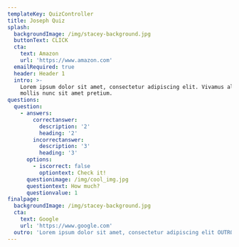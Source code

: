 ```yaml
---
templateKey: QuizController
title: Joseph Quiz
splash:
  backgroundImage: /img/stacey-background.jpg
  buttonText: CLICK
  cta:
    text: Amazon
    url: 'https://www.amazon.com'
  emailRequired: true
  header: Header 1
  intro: >-
    Lorem ipsum dolor sit amet, consectetur adipiscing elit. Vivamus aliquet
    mollis nunc sit amet pretium.
questions:
  question:
    - answers:
        correctanswer:
          description: '2'
          heading: '2'
        incorrectanswer:
          description: '3'
          heading: '3'
      options:
        - iscorrect: false
          optiontext: Check it!
      questionimage: /img/cool_img.jpg
      questiontext: How much?
      questionvalue: 1
finalpage:
  backgroundImage: /img/stacey-background.jpg
  cta:
    text: Google
    url: 'https://www.google.com'
  outro: 'Lorem ipsum dolor sit amet, consectetur adipiscing elit OUTRO.'
---
```


